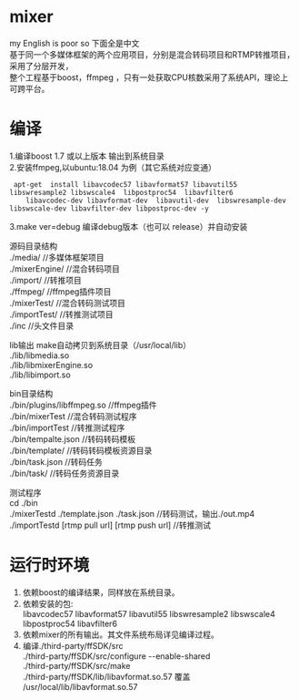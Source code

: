 # mixer
my English is poor so 下面全是中文   
基于同一个多媒体框架的两个应用项目，分别是混合转码项目和RTMP转推项目，采用了分层开发，   
整个工程基于boost，ffmpeg ，只有一处获取CPU核数采用了系统API，理论上可跨平台。    
   
# 编译  
1.编译boost 1.7 或以上版本      输出到系统目录   
2.安装ffmpeg,以ubuntu:18.04 为例（其它系统对应变通） 
```  
 apt-get  install libavcodec57 libavformat57 libavutil55 libswresample2 libswscale4  libpostproc54  libavfilter6 
    libavcodec-dev libavformat-dev  libavutil-dev  libswresample-dev  libswscale-dev libavfilter-dev libpostproc-dev -y  
```  
3.make ver=debug 编译debug版本（也可以 release）并自动安装       

源码目录结构   
./media/                      //多媒体框架项目   
./mixerEngine/                //混合转码项目   
./import/                     //转推项目   
./ffmpeg/                     //ffmpeg插件项目  
./mixerTest/                  //混合转码测试项目  
./importTest/                 //转推测试项目  
./inc                         //头文件目录

lib输出 make自动拷贝到系统目录（/usr/local/lib）    
./lib/libmedia.so             
./lib/libmixerEngine.so       
./lib/libimport.so            

bin目录结构  
./bin/plugins/libffmpeg.so    //ffmpeg插件  
./bin/mixerTest               //混合转码测试程序  
./bin/importTest              //转推测试程序  
./bin/tempalte.json           //转码转码模板   
./bin/template/               //转码转码模板资源目录    
./bin/task.json               //转码任务    
./bin/task/                   //转码任务资源目录   

测试程序   
cd ./bin   
./mixerTestd ./template.json ./task.json    //转码测试，输出./out.mp4    
./importTestd [rtmp pull url] [rtmp push url] //转推测试     

# 运行时环境
1. 依赖boost的编译结果，同样放在系统目录。
2. 依赖安装的包:  
    libavcodec57 libavformat57 libavutil55 libswresample2 libswscale4  libpostproc54  libavfilter6
3. 依赖mixer的所有输出。其文件系统布局详见编译过程。 
4. 编译./third-party/ffSDK/src   
   ./third-party/ffSDK/src/configure --enable-shared   
   ./third-party/ffSDK/src/make   
   ./third-party/ffSDK/lib/libavformat.so.57 覆盖 /usr/local/lib/libavformat.so.57   
